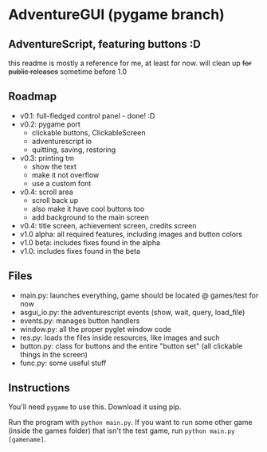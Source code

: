 # AdventureGUI (pygame branch)
## AdventureScript, featuring buttons :D
this readme is mostly a reference for me, at least for now. will clean up ~~for public releases~~ sometime before 1.0

## Roadmap
- v0.1: full-fledged control panel - done! :D
- v0.2: pygame port
    - clickable buttons, ClickableScreen
    - adventurescript io
    - quitting, saving, restoring
- v0.3: printing tm
    - show the text
    - make it not overflow
    - use a custom font
- v0.4: scroll area
    - scroll back up
    - also make it have cool buttons too
    - add background to the main screen
- v0.4: title screen, achievement screen, credits screen
- v1.0 alpha: all required features, including images and button colors
- v1.0 beta: includes fixes found in the alpha
- v1.0: includes fixes found in the beta

## Files
* main.py: launches everything, game should be located @ games/test for now
* asgui_io.py: the adventurescript events (show, wait, query, load_file)
* events.py: manages button handlers
* window.py: all the proper pyglet window code
* res.py: loads the files inside resources, like images and such
* button.py: class for buttons and the entire "button set" (all clickable things in the screen)
* func.py: some useful stuff

## Instructions
You'll need `pygame` to use this. Download it using pip.

Run the program with `python main.py`. If you want to run some other game (inside the games folder) that isn't the test game, run `python main.py [gamename]`.